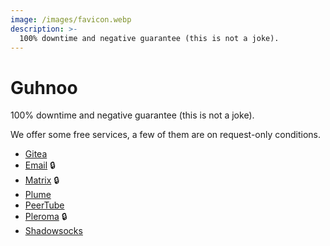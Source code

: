 ```yaml
---
image: /images/favicon.webp
description: >-
  100% downtime and negative guarantee (this is not a joke).
---
```


# Guhnoo

100% downtime and negative guarantee (this is not a joke).

We offer some free services, a few of them are on request-only conditions.

- [Gitea](/how/gitea.md)
- [Email](/how/email.md) :lock:
- [Matrix](/how/matrix.md) :lock:
- [Plume](/how/plume.md)
- [PeerTube](/how/peertube.md)
- [Pleroma](/how/pleroma.md) :lock:
- [Shadowsocks](/how/shadowsocks.md)